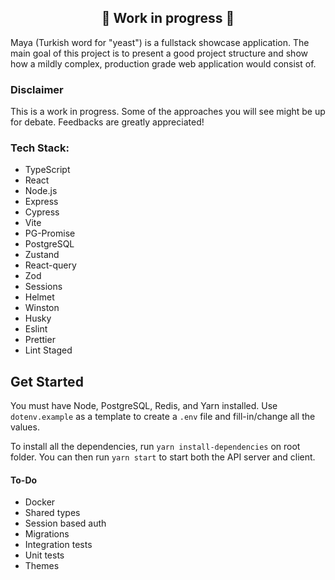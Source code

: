 <h2 align="center">🚧 Work in progress 🚧</h2>


Maya (Turkish word for "yeast") is a fullstack showcase application. The main goal of this project is to present a good project structure and show how a mildly complex, production grade web application would consist of. 

### Disclaimer
This is a work in progress. Some of the approaches you will see might be up for debate. Feedbacks are greatly appreciated!


### Tech Stack:

- TypeScript
- React
- Node.js
- Express
- Cypress
- Vite
- PG-Promise
- PostgreSQL
- Zustand
- React-query
- Zod
- Sessions
- Helmet
- Winston
- Husky
- Eslint
- Prettier
- Lint Staged

## Get Started

You must have Node, PostgreSQL, Redis, and Yarn installed. Use `dotenv.example` as a template to create a `.env` file and fill-in/change all the values.

To install all the dependencies, run `yarn install-dependencies` on root folder. You can then run `yarn start` to start both the API server and client.


#### To-Do
- Docker
- Shared types
- Session based auth
- Migrations
- Integration tests
- Unit tests
- Themes
